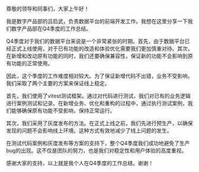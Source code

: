 尊敬的领导和同事们，大家上午好！

我是数字产品部的吕启武，负责数据平台的前端开发工作。我想在这里分享一下我们数字产品部在Q4季度的工作总结。

Q4季度对于我们的数据平台来说是一个非常紧张的时期。首先，由于数据平台已经正式上线使用，对于已有功能的改造和体验优化需要我们更加慎重对待。其次，在新增和改动原有功能的同时，我们还要确保兼容性，保证新的功能不会影响到原有功能的正常使用。

因此，这个季度的工作难度相对较大。为了保证新增代码不出错，业务不受影响，我们采取了两个主要的方案来保证线上稳定。

首先，我们使用了vitest测试框架。通过对代码进行测试，我们对已有的业务逻辑进行案例测试和记录。在新增业务、优化和重构的过程中，通过执行测试案例，我们能够确保原有功能不受影响，保持正常运行。

其次，我们采用了灰度发布的方法。在正式上线之前，我们先进行预生产，以确保发现的问题不会影响线上环境。这种方式有效地减少了线上问题的发生。

在测试代码案例和灰度发布等方案的支持下，整个Q4季度我们成功地避免了生产bug的出现。这不仅是团队的努力，也是我们对稳定性和用户体验的高度重视。

感谢大家的支持，以上就是我个人在Q4季度的工作总结。谢谢！